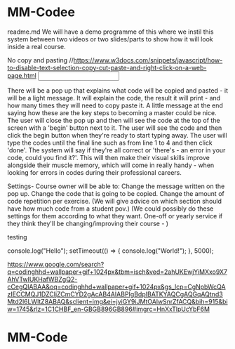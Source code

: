   # MM-Codee
  readme.md
  We will have a demo programme of this where we instil this system between two videos or two slides/parts to show how it will look inside a real course.

  No copy and pasting
  //https://www.w3docs.com/snippets/javascript/how-to-disable-text-selection-copy-cut-paste-and-right-click-on-a-web-page.html
  <input type="text" onselectstart="return false" onpaste="return false;" onCopy="return false" onCut="return false" onDrag="return false" onDrop="return false" autocomplete=off/>

  There will be a pop up that explains what code will be copied and pasted - it will be a light message. It will explain the code, the result it will print -
  and how many times they will need to copy paste it. A little message at the end saying how these are the key steps to becoming a master could be nice.
  The user will close the pop up and then will see the code at the top of the screen with a 'begin' button next to it.
  The user will see the code and then click the begin button when they're ready to start typing away.
  The user will type the codes until the final line such as from line 1 to 4 and then click 'done'. The system will say if they're all correct or 'there's -
  an error in your code, could you find it?'. This will then make their visual skills improve alongside their muscle memory, which will come in really handy -
  when looking for errors in codes during their professional careers.




  Settings-
  Course owner will be able to:
  Change the message written on the pop up.
  Change the code that is going to be copied.
  Change the amount of code repetition per exercise.
  (We will give advice on which section should have how much code from a student pov.)
  (We could possibly do these settings for them according to what they want. One-off or yearly service if they think they'll be changing/improving their course -
  )  

  testing

  console.log("Hello");
  setTimeout(() => {  console.log("World!"); }, 5000);



  https://www.google.com/search?q=codinghhd+wallpaper+gif+1024px&tbm=isch&ved=2ahUKEwjYiMXxo9X7AhVTwIUKHafWBZgQ2-cCegQIABAA&oq=codinghhd+wallpaper+gif+1024px&gs_lcp=CgNpbWcQAzIECCMQJ1DZCljZCmCYD2gAcAB4AIABPIgBdpIBATKYAQCgAQGqAQtnd3Mtd2l6LWltZ8ABAQ&sclient=img&ei=jviGY9iJMtOAlwSnrZfACQ&bih=915&biw=1745&rlz=1C1CHBF_en-GBGB896GB896#imgrc=HnXxTlpUcYbF6M




  # MM-Code
